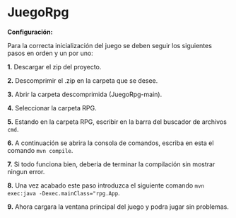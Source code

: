 # JuegoRpg

**Configuración:**

 Para la correcta inicialización del juego se deben seguir los siguientes pasos en orden y un por uno:

**1.** Descargar el zip del proyecto.

**2.** Descomprimir el .zip en la carpeta que se desee.

**3.** Abrir la carpeta descomprimida (JuegoRpg-main).

**4.** Seleccionar la carpeta RPG.

**5.** Estando en la carpeta RPG, escribir en la barra del buscador de archivos ```cmd```.

**6.** A continuación se abrira la consola de comandos, escriba en esta el comando ```mvn compile```.

**7.** Si todo funciona bien, deberia de terminar la compilación sin mostrar ningun error.

**8.** Una vez acabado este paso introduzca el siguiente comando ```mvn exec:java -Dexec.mainClass="rpg.App```.

**9.** Ahora cargara la ventana principal del juego y podra jugar sin problemas.

